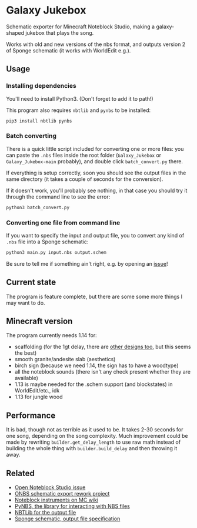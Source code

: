 # Galaxy Jukebox

Schematic exporter for Minecraft Noteblock Studio, making a galaxy-shaped jukebox that plays the song.

Works with old and new versions of the nbs format, and outputs version 2 of Sponge schematic (it works with WorldEdit e.g.).

## Usage

### Installing dependencies

You'll need to install Python3. (Don't forget to add it to path!)

This program also requires `nbtlib` and `pynbs` to be installed:

```sh
pip3 install nbtlib pynbs
```

### Batch converting

There is a quick little script included for converting one or more files: you can paste the `.nbs` files inside the root folder (`Galaxy_Jukebox` or `Galaxy_Jukebox-main` probably), and double click `batch_convert.py` there.

If everything is setup correctly, soon you should see the output files in the same directory (it takes a couple of seconds for the conversion).

If it doesn't work, you'll probably see nothing, in that case you should try it through the command line to see the error:

```sh
python3 batch_convert.py
```

### Converting one file from command line

If you want to specify the input and output file, you to convert any kind of `.nbs` file into a Sponge schematic:

```sh
python3 main.py input.nbs output.schem
```

Be sure to tell me if something ain't right, e.g. by opening an [issue](https://github.com/4321ba/Galaxy_Jukebox/issues)!

## Current state

The program is feature complete, but there are some some more things I may want to do.

## Minecraft version

The program currently needs 1.14 for:

- scaffolding (for the 1gt delay, there are [other designs too](https://www.youtube.com/watch?v=O0xOAOM_R0Y), but this seems the best)
- smooth granite/andesite slab (aesthetics)
- birch sign (because we need 1.14, the sign has to have a woodtype)
- all the noteblock sounds (there isn't any check present whether they are available)
- 1.13 is maybe needed for the .schem support (and blockstates) in WorldEdit/etc., idk
- 1.13 for jungle wood

## Performance

It is bad, though not as terrible as it used to be. It takes 2-30 seconds for one song, depending on the song complexity. Much improvement could be made by rewriting `builder.get_delay_length` to use raw math instead of building the whole thing with `builder.build_delay` and then throwing it away.

## Related

- [Open Noteblock Studio issue](https://github.com/OpenNBS/OpenNoteBlockStudio/issues/310)
- [ONBS schematic export rework project](https://github.com/OpenNBS/OpenNoteBlockStudio/projects/1)
- [Noteblock instruments on MC wiki](https://minecraft.fandom.com/wiki/Note_Block#Instruments)
- [PyNBS, the library for interacting with NBS files](https://github.com/vberlier/pynbs)
- [NBTLib for the output file](https://github.com/vberlier/nbtlib)
- [Sponge schematic, output file specification](https://github.com/SpongePowered/Schematic-Specification/blob/master/versions/schematic-2.md)
